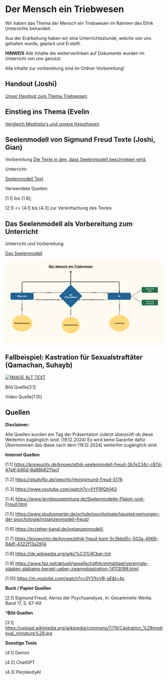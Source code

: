 # Der Mensch ein Triebwesen

Wir haben das Thema der Mensch ein Triebwesen im Rahmen des Ethik Unterrichts behandelt.

Aus der Erarbeitung haben wir eine Unterrichtsstunde, welche von uns gehalten wurde, geplant und Erstellt.

**HINWEIS**
Alle Inhalte die weiterverlinken auf Dokumente wurden im Unterricht von uns genutzt.

Alle inhalte zur vorbereitung sind im Ordner Vorbereitung!



## Handout (Joshi)

[Unser Handout zum Thema Triebwesen](Handoutpng)

## Einstieg ins Thema (Evelin

[Vergleich Mephisto's und unsere Hypothesen](Einstieg/Hypothesen.md)


## Seelenmodell von Sigmund Freud Texte (Joshi, Gian)

Vorbereitung
[Die Texte in den, dass Seelenmodell beschrieben wird.](SigmundFreudTexte)


Unterricht: 

[Seelenmodell Text](SigmundFreudTexte/SigmundFreud_Seelenmodell_Text_Gian-Joshua.pdf) 

Verwendete Quellen:

[1.1] bis [1.8]; 

[2.1] <= [4.1] bis [4.3] zur Vereinfachung des Textes

## Das Seelenmodell als Vorbereitung zum Unterricht

Unterricht und Vorbereitung:

[Das Seelenmodell](SigmundFreud-Tafelbild-Seelenmodell)

![Image Alt Text](SigmundFreud-Tafelbild-Seelenmodell/Seelenmodell_tafelbild.png)


## Fallbeispiel: Kastration für Sexualstraftäter (Qamachan, Suhayb)

[![IMAGE ALT TEXT](https://upload.wikimedia.org/wikipedia/commons/7/76/Castration_%28medieval_miniature%29.jpg)](https://m.youtube.com/watch?v=0Y31jxVB-gE&t=4s "Video Title")

Bild Quelle[3.1]

Video Quelle[1.10]

## Quellen

**Disclaimer:**

Alle Quellen wurden am Tag der Präsentation zuletzt überprüft ob diese Weiterhin zugänglich sind. (19.12.2024)
Es wird keine Garantie dafür Übernommen das diese nach dem (19.12.2024) weiterhin zugänglich sind.

**Internet Quellen**

[1.1] https://knowunity.de/knows/ethik-seelenmodell-freud-3b7e234c-c87d-47a9-b90d-6a88b6211acf

[1.2] https://studyflix.de/geschichte/sigmund-freud-5176

[1.3] https://www.youtube.com/watch?v=fjYFRfQh14Q

[1.4] https://www.lerntippsammlung.de/Seelenmodelle-Platon-und-Freud.html

[1.5] https://www.studysmarter.de/schule/psychologie/hauptstroemungen-der-psychologie/instanzenmodell-freud/

[1.6] https://erzieher-kanal.de/instanzenmodell/

[1.7] https://knowunity.de/knows/ethik-freud-kant-5c3bbd5c-503a-4969-84df-4322f13a2914

[1.8] https://de.wikipedia.org/wiki/%C3%9Cber-Ich

[1.9] https://www.faz.net/aktuell/gesellschaft/kriminalitaet/vereinigte-staaten-alabama-beraet-ueber-zwangskastration-14113099.html

[1.10] https://m.youtube.com/watch?v=0Y31jxVB-gE&t=4s


**Buch / Papier Quellen**

 [2.1] Sigmund Freud, Abriss der Psychoanalyse, in: Gesammelte Werke, Band 17, S. 67–69


***Bild Quellen**

[3.1] https://upload.wikimedia.org/wikipedia/commons/7/76/Castration_%28medieval_miniature%29.jpg


**Sonstige Tools**

[4.1] Gemini

[4.2] ChatGPT

[4.3] PerplexityAI


